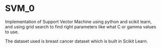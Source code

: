 # SVM_0
Implementation of Support Vector Machine using python and scikit learn, and using grid search to find right parameters like what C or gamma values to use.

The dataset used is breast cancer dataset which is built in Scikit Learn.
